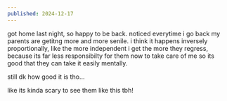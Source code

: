 ```yaml
---
published: 2024-12-17
---
```


got home last night, so happy to be back. noticed everytime i go back my parents are getitng more and more senile. i think it happens inversely proportionally, like the more independent i get the more they regress, because its far less responsibilty for them now to take care of me so its good that they can take it easily mentally. 

still dk how good it is tho...

like its kinda scary to see them like this tbh!